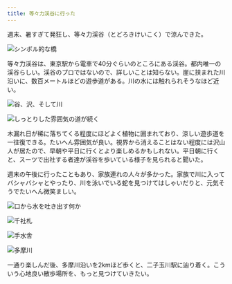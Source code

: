 ```yaml
---
title: 等々力渓谷に行った
---
```

週末、暑すぎて発狂し、等々力渓谷（とどろきけいこく）で涼んできた。

![](https://lh4.googleusercontent.com/t8UQYycRwFzQkaTbOnDvvzzc8RtbhSSGjGnKIeHjQ8D5eUNss4-B03oPN8qDfCAk5cSIh3QmYDYgCycyryzyFML_-3eJEAE48QeluRHhjKzN1m-ktw8lx04WaHNOMhWHFuJyKbBSM_fz9UD7EtJRYHWzLoQPd_yCmuifFNbvezE7g9gsWMOVsUKPssgmcg "シンボル的な橋")

等々力渓谷は、東京駅から電車で40分ぐらいのところにある渓谷。都内唯一の渓谷らしい。渓谷のプロではないので、詳しいことは知らない。崖に挟まれた川沿いに、数百メートルほどの遊歩道がある。川の水には触れられそうなほど近い。

![](https://lh5.googleusercontent.com/wcQZ1aHDfZPVrqMp86eZsTnI5oo_wyynCVekwyHZGHwlNoUed3QlkG08snj5r0cEzOs1sf5lXhCdfWWegl7SBeHPVIbpRJLpVkLjbHFZJIByKvc_rJkDsuNHztqrcGw9OpyVd8s32Cgm_lYUA7R9G_T4rsQEHXkHrPdcZ6YZW4UIQl_8fAzDH0cCfplISA "谷、沢、そして川")

![](https://lh4.googleusercontent.com/IyovJt6IaWsTCJnxMjMdVTKi-53cEa644zD5bSo9PyLM-KACjis66FmRgWNK6MngYKrDwOkXIurvk6rKWtgTa-zcS9yWpw4RDW-BeptwCAYzmidgpGEVNyIB5bB1Ohw5pMQeQBCrRAjNueCYSjakoCAU4zmhNS2Qbi4hCVgX4eHLhk7kfeog4WfIsX8xSQ "しっとりした雰囲気の道が続く")

木漏れ日が稀に落ちてくる程度にほどよく植物に囲まれており、涼しい遊歩道を一往復できる。たいへん雰囲気が良い。視界から消えることはない程度には沢山人が居たので、早朝や平日に行くとより楽しめるかもしれない。平日朝に行くと、スーツで出社する者達が渓谷を歩いている様子を見られると聞いた。

週末の午後に行ったこともあり、家族連れの人々が多かった。家族で川に入ってバシャバシャとやったり、川を泳いでいる蛇を見つけてはしゃいだりと、元気そうでたいへん微笑ましい。

![](https://lh6.googleusercontent.com/b8dgVlHdShHySrU2o3dAYOd1VUCweXjG2wBSHsLFpo0AEfmzPlcZV7WTpnw2b7oi3_IN-p3Csn5yNB7vQYJMXDZ-65yKhGayrZa529nn-nZI7qdX_6PDCRJFIzyvuazosxeZn-lLprWZHeBaUMcmRyC7r7wgGVDtkupwwnxLWmBgc0xbVPypD8qKVzViCw "口から水を吐き出す何か")

![](https://lh6.googleusercontent.com/njAs7NFBMaP8t5bYavlP9Cj-g9oLXRHDM7Tygf4YD0ACY0kR6nvT2-rCnU5C3YJ68p8GR3ASwL5zBOftm5UnTa7Mhu5eIwcH1rl0rm0mGw0AsQLRodGshYaCOoWMrrZBXLpk-Zv_kqgEOrwwh97wR9Zrt6mloL3ckYqXy94BMi1-n90rfTKibt9Up3sQWg "千社札")

![](https://lh5.googleusercontent.com/enpJghhhx4mddDGrOIuTFZQb_1yuotylMQNECvnfzJkwnyDPHP_3kKgPWxkOS7x-IsVIxpe1cgha1YvXgnDDyxTKwstX8yS7NHNuSA-jyI0K_vrjfeKHttNWRa6X0qFtErEhQIvi-boMD-ZyV1YIVcXp0h2MVW8nK3RCBSEhoDus8yfxRXc327aHQWsXGQ "手水舎")

![](https://lh6.googleusercontent.com/Jd4FNWYDVKW5yL5djuHQdZ2_kvwWGW5kHefnb7BV8g1BbYUS7roiwaWYDRynk0_GpMJO-DYncZnEmoI4Hi_OTAkdcTmCBbbFFwlv1EasX5RjIE7ejjEkMs3ik518l6hmKfmcMpR5UxeeGyh1zp3bmcn8hz1eAHsbXPbYk8dYpELfTeCZRN7VNd3Af7zv7w "多摩川")

一通り楽しんだ後、多摩川沿いを2kmほど歩くと、二子玉川駅に辿り着く。こういう心地良い散歩場所を、もっと見つけていきたい。
